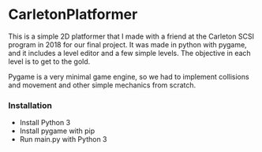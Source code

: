 # CarletonPlatformer
This is a simple 2D platformer that I made with a friend at the Carleton SCSI program in 2018 for our final project. It was made in python with pygame, and it includes a level editor and a few simple levels. The objective in each level is to get to the gold.

Pygame is a very minimal game engine, so we had to implement collisions and movement and other simple mechanics from scratch.

### Installation
- Install Python 3
- Install pygame with pip
- Run main.py with Python 3

